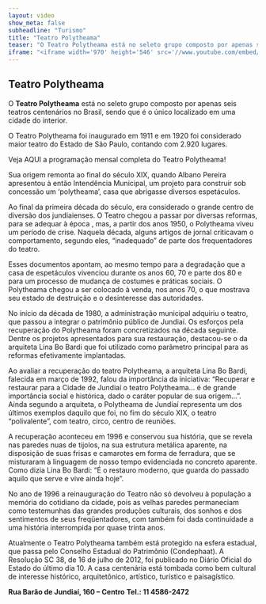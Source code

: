 ```yaml
---
layout: video
show_meta: false
subheadline: "Turismo"
title: "Teatro Polytheama"
teaser: "O Teatro Polytheama está no seleto grupo composto por apenas seis teatros centenários no Brasil, sendo que é o único localizado em uma cidade do interior."
iframe: "<iframe width='970' height='546' src='//www.youtube.com/embed/RRfH_bo7M4c' frameborder='0' allowfullscreen></iframe>"
---
```


## Teatro Polytheama

O **Teatro Polytheama** está no seleto grupo composto por apenas seis teatros centenários no Brasil, sendo que é o único localizado em uma cidade do interior.

O Teatro Polytheama foi inaugurado em 1911 e em 1920 foi considerado maior teatro do Estado de São Paulo, contando com 2.920 lugares.

Veja AQUI a programação mensal completa do Teatro Polytheama!

Sua origem remonta ao final do século XIX, quando Albano Pereira apresentou à então Intendência Municipal, um projeto para construir sob concessão um ‘polytheama’, casa que abrigasse diversos espetáculos.

Ao final da primeira década do século, era considerado o grande centro de diversão dos jundiaienses. O Teatro chegou a passar por diversas reformas, para se adequar à época , mas, a partir dos anos 1950, o Polytheama viveu um período de crise. Naquela década, alguns artigos de jornal criticavam o comportamento, segundo eles, “inadequado” de parte dos frequentadores do teatro.

Esses documentos apontam, ao mesmo tempo para a degradação que a casa de espetáculos vivenciou durante os anos 60, 70 e parte dos 80 e para um processo de mudança de costumes e práticas sociais. O Polytheama chegou a ser colocado à venda, nos anos 70, o que mostrava seu estado de destruição e o desinteresse das autoridades.

No início da década de 1980, a administração municipal adquiriu o teatro, que passou a integrar o patrimônio público de Jundiaí. Os esforços pela recuperação do Polytheama foram concretizados na década seguinte. Dentre os projetos apresentados para sua restauração, destacou-se o da arquiteta Lina Bo Bardi que foi utilizado como parâmetro principal para as reformas efetivamente implantadas.

Ao avaliar a recuperação do teatro Polytheama, a arquiteta Lina Bo Bardi, falecida em março de 1992, falou da importância da iniciativa: “Recuperar e restaurar para a Cidade de Jundiaí o teatro Polytheama… é de grande importância social e histórica, dado o caráter popular de sua origem…”. Ainda segundo a arquiteta, o Polytheama de Jundiaí representa um dos últimos exemplos daquilo que foi, no fim do século XIX, o teatro “polivalente”, com teatro, circo, centro de reuniões.

A recuperação aconteceu em 1996 e conservou sua história, que se revela nas paredes nuas de tijolos, na sua estrutura metálica aparente, na disposição de suas frisas e camarotes em forma de ferradura, que se misturaram à linguagem de nosso tempo evidenciada no concreto aparente. Como dizia Lina Bo Bardi: “É o restauro moderno, que guarda do passado aquilo que serve e vive ainda hoje”.

No ano de 1996 a reinauguração do Teatro não só devolveu à população a memória do cotidiano da cidade, pois as velhas paredes permaneciam como testemunhas das grandes produções culturais, dos sonhos e dos sentimentos de seus freqüentadores, com também foi dada continuidade a uma história interrompida por quase trinta anos.

Atualmente o Teatro Polytheama também está protegido na esfera estadual, que passa pelo Conselho Estadual do Patrimônio (Condephaat). A Resolução SC 38, de 16 de julho de 2012, foi publicado no Diário Oficial do Estado do último dia 10. A casa centenária está tombada como bem cultural de interesse histórico, arquitetônico, artístico, turístico e paisagístico.

**Rua Barão de Jundiaí, 160 – Centro**
**Tel.: 11 4586-2472**
